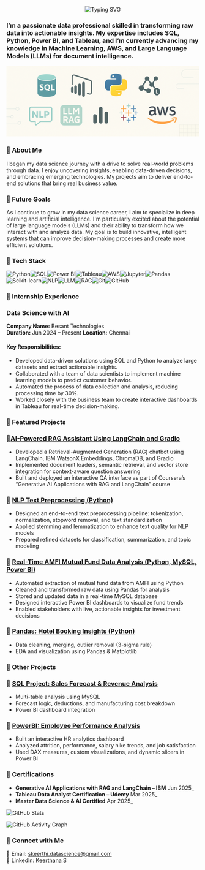 <p align="center">
  <img src="https://readme-typing-svg.herokuapp.com?font=Fira+Code&size=35&duration=3000&pause=1000&center=true&vCenter=true&width=1000&lines=Hi+I'm+Keerthana+👋;Data+Science+%7C+ML+%7C+SQL+%7C+Tableau+%7C+NLP;Exploring+LLMs+%26+RAG+for+Document+Intelligence;Welcome+to+my+GitHub+Portfolio+🚀&color=000000&background=E0F7FA" alt="Typing SVG" />
</p>

### I’m a passionate data professional skilled in transforming raw data into actionable insights. My expertise includes SQL, Python, Power BI, and Tableau, and I’m currently advancing my knowledge in Machine Learning, AWS, and Large Language Models (LLMs) for document intelligence.

![Project Banner](Pro.png)

### 🌱 About Me
I began my data science journey with a drive to solve real-world problems through data. I enjoy uncovering insights, enabling data-driven decisions, and embracing emerging technologies. My projects aim to deliver end-to-end solutions that bring real business value.

### 🎯 Future Goals
As I continue to grow in my data science career, I aim to specialize in deep learning and artificial intelligence. I'm particularly excited about the potential of large language models (LLMs) and their ability to transform how we interact with and analyze data. My goal is to build innovative, intelligent systems that can improve decision-making processes and create more efficient solutions.
 
### 🔧 Tech Stack 

![Python](https://img.shields.io/badge/Python-3776AB?style=for-the-badge&logo=python&logoColor=white)![SQL](https://img.shields.io/badge/SQL-4479A1?style=for-the-badge&logo=mysql&logoColor=white)![Power BI](https://img.shields.io/badge/Power%20BI-F2C811?style=for-the-badge&logo=powerbi&logoColor=black)![Tableau](https://img.shields.io/badge/Tableau-E97627?style=for-the-badge&logo=tableau&logoColor=white)![AWS](https://img.shields.io/badge/AWS-FF9900?style=for-the-badge&logo=amazonaws&logoColor=white)![Jupyter](https://img.shields.io/badge/Jupyter-F37626?style=for-the-badge&logo=jupyter&logoColor=white)![Pandas](https://img.shields.io/badge/Pandas-150458?style=for-the-badge&logo=pandas&logoColor=white)![Scikit-learn](https://img.shields.io/badge/Scikit--learn-F7931E?style=for-the-badge&logo=scikit-learn&logoColor=white)![NLP](https://img.shields.io/badge/NLP-1E88E5?style=for-the-badge&logo=google&logoColor=white)![LLM](https://img.shields.io/badge/LLM-008080?style=for-the-badge&logo=openai&logoColor=white)![RAG](https://img.shields.io/badge/RAG-6A1B9A?style=for-the-badge&logo=semantic-web&logoColor=white)![Git](https://img.shields.io/badge/Git-F05032?style=for-the-badge&logo=git&logoColor=white)![GitHub](https://img.shields.io/badge/GitHub-181717?style=for-the-badge&logo=github&logoColor=white)

### 🧪 Internship Experience
###    Data Science with AI
**Company Name:** Besant Technologies  
**Duration:** Jun 2024 – Present
**Location:** Chennai 

#### Key Responsibilities:
- Developed data-driven solutions using SQL and Python to analyze large datasets and extract actionable insights.
- Collaborated with a team of data scientists to implement machine learning models to predict customer behavior.
- Automated the process of data collection and analysis, reducing processing time by 30%.
- Worked closely with the business team to create interactive dashboards in Tableau for real-time decision-making.

### 🚀 Featured Projects 
### 🔸[AI-Powered RAG Assistant Using LangChain and Gradio](https://github.com/Keerthana-DS-ghub/AI-Powered-RAG-Assistant-Using-LangChain-and-Gradio)
 - Developed a Retrieval-Augmented Generation (RAG) chatbot using LangChain, IBM WatsonX Embeddings, ChromaDB, and Gradio
 - Implemented document loaders, semantic retrieval, and vector store integration for context-aware question answering
 - Built and deployed an interactive QA interface as part of Coursera’s “Generative AI Applications with RAG and LangChain” course
### 🔸 [NLP Text Preprocessing (Python)](https://github.com/Keerthana-DS-ghub/Text_Preprocessing/blob/main/README.md)
 - Designed an end-to-end text preprocessing pipeline: tokenization, normalization, stopword removal, and text standardization
 - Applied stemming and lemmatization to enhance text quality for NLP models
 - Prepared refined datasets for classification, summarization, and topic modeling
 ### 🔸 [Real-Time AMFI Mutual Fund Data Analysis (Python, MySQL, Power BI)](https://github.com/Keerthana-DS-ghub/-Real-Time-AMFI-Mutual-Fund-Data-Analysis)
  - Automated extraction of mutual fund data from AMFI using Python
  - Cleaned and transformed raw data using Pandas for analysis
  - Stored and updated data in a real-time MySQL database
  - Designed interactive Power BI dashboards to visualize fund trends
  - Enabled stakeholders with live, actionable insights for investment decisions
### 🔸 [Pandas: Hotel Booking Insights (Python)](https://github.com/Keerthana-DS-ghub/Analysing_Hotel_booking)
 - Data cleaning, merging, outlier removal (3-sigma rule)
 - EDA and visualization using Pandas & Matplotlib


### 📂 Other Projects
### 🔸 [SQL Project: Sales Forecast & Revenue Analysis](https://github.com/Keerthana-DS-ghub/SQL_Project)
  - Multi-table analysis using MySQL
  - Forecast logic, deductions, and manufacturing cost breakdown
  - Power BI dashboard integration
### 🔸 [PowerBI: Employee Performance Analysis](https://github.com/Keerthana-DS-ghub/Employee-Performance-Analysis)
  - Built an interactive HR analytics dashboard
  - Analyzed attrition, performance, salary hike trends, and job satisfaction
  - Used DAX measures, custom visualizations, and dynamic slicers in Power BI

 
### 🧠 Certifications

- **Generative AI Applications with RAG and LangChain – IBM**    Jun 2025_
- **Tableau Data Analyst Certification – Udemy**                 Mar 2025_
- **Master Data Science & AI Certified**                         Apr 2025_
 
![GitHub Stats](https://github-readme-stats.vercel.app/api?username=Keerthana-DS-ghub&show_icons=true&theme=solarized-light)

![GitHub Activity Graph](https://github-readme-activity-graph.vercel.app/graph?username=Keerthana-DS-ghub&theme=dracula)  

### 💬 Connect with Me 
📧 Email: [skeerthi.datascience@gmail.com](mailto:skeerthi.datascience@gmail.com)  
💼 LinkedIn: [Keerthana S](https://www.linkedin.com/in/keerthana-datascience/)

